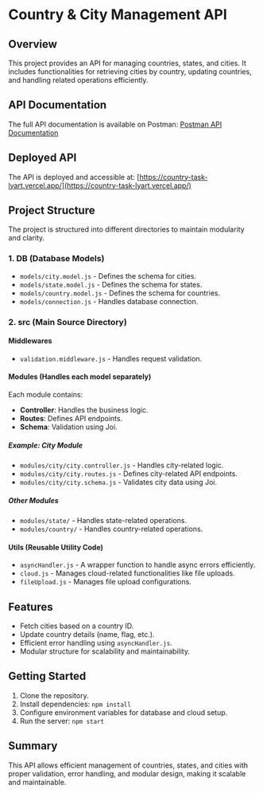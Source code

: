 # Country & City Management API

## Overview
This project provides an API for managing countries, states, and cities. It includes functionalities for retrieving cities by country, updating countries, and handling related operations efficiently.

## API Documentation
The full API documentation is available on Postman:
[Postman API Documentation](https://documenter.getpostman.com/view/26559151/2sAYdZtZTP#43fb5948-1dc7-46ee-a352-12156749d231)

## Deployed API
The API is deployed and accessible at:
[https://country-task-lyart.vercel.app/](https://country-task-lyart.vercel.app/)

## Project Structure
The project is structured into different directories to maintain modularity and clarity.

### 1. **DB (Database Models)**
   - `models/city.model.js` - Defines the schema for cities.
   - `models/state.model.js` - Defines the schema for states.
   - `models/country.model.js` - Defines the schema for countries.
   - `models/connection.js` - Handles database connection.

### 2. **src (Main Source Directory)**

#### **Middlewares**
   - `validation.middleware.js` - Handles request validation.

#### **Modules** (Handles each model separately)
Each module contains:
   - **Controller**: Handles the business logic.
   - **Routes**: Defines API endpoints.
   - **Schema**: Validation using Joi.

##### Example: City Module
   - `modules/city/city.controller.js` - Handles city-related logic.
   - `modules/city/city.routes.js` - Defines city-related API endpoints.
   - `modules/city/city.schema.js` - Validates city data using Joi.

##### Other Modules
   - `modules/state/` - Handles state-related operations.
   - `modules/country/` - Handles country-related operations.

#### **Utils (Reusable Utility Code)**
   - `asyncHandler.js` - A wrapper function to handle async errors efficiently.
   - `cloud.js` - Manages cloud-related functionalities like file uploads.
   - `fileUpload.js` - Manages file upload configurations.

## Features
- Fetch cities based on a country ID.
- Update country details (name, flag, etc.).
- Efficient error handling using `asyncHandler.js`.
- Modular structure for scalability and maintainability.

## Getting Started
1. Clone the repository.
2. Install dependencies: `npm install`
3. Configure environment variables for database and cloud setup.
4. Run the server: `npm start`

## Summary
This API allows efficient management of countries, states, and cities with proper validation, error handling, and modular design, making it scalable and maintainable.

